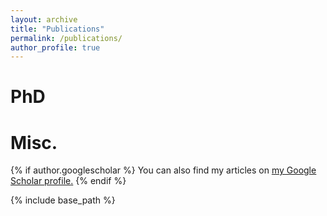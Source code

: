 ```yaml
---
layout: archive
title: "Publications"
permalink: /publications/
author_profile: true
---
```


PhD
====


Misc.
====

{% if author.googlescholar %}
  You can also find my articles on <u><a href="{{author.googlescholar}}">my Google Scholar profile</a>.</u>
{% endif %}

{% include base_path %}

